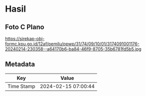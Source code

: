 # Hasil

## Foto C Plano

https://sirekap-obj-formc.kpu.go.id/12af/pemilu/ppwp/31/74/09/10/01/3174091001176-20240214-230358--a64170b6-ba84-46f9-8705-35b6781fd5b5.jpg


## Metadata

| Key        | Value               |
| ---------- | ------------------- |
| Time Stamp | 2024-02-15 07:00:44 |



